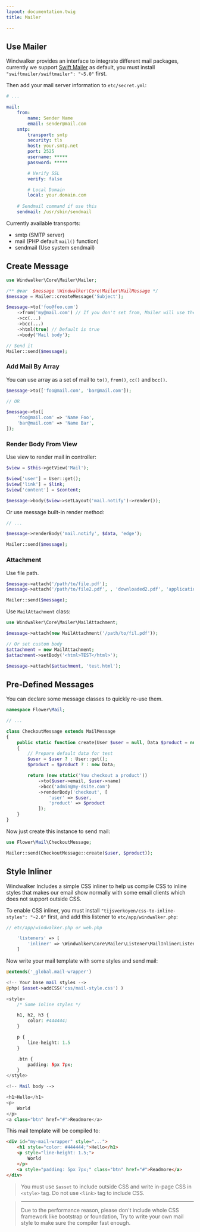 ```yaml
---
layout: documentation.twig
title: Mailer

---
```


## Use Mailer

Windwalker provides an interface to integrate different mail packages, currently we support [Swift Mailer](http://swiftmailer.org/)
as default, you must install `"swiftmailer/swiftmailer": "~5.0"` first.

Then add your mail server information to `etc/secret.yml`:

```yaml
# ...

mail:
    from:
        name: Sender Name
        email: sender@mail.com
    smtp:
        transport: smtp
        security: tls
        host: your.smtp.net
        port: 2525
        username: *****
        password: *****

        # Verify SSL
        verify: false

        # Local Domain
        local: your.domain.com
    
    # Sendmail command if use this
    sendmail: /usr/sbin/sendmail
```

Currently available transports:

- smtp (SMTP server)
- mail (PHP default `mail()` function)
- sendmail (Use system sendmail)

## Create Message

```php
use Windwalker\Core\Mailer\Mailer;

/** @var  $message \Windwalker\Core\Mailer\MailMessage */
$message = Mailer::createMessage('Subject');

$message->to('foo@foo.com')
    ->from('my@mail.com') // If you don't set from, Mailer will use the `from` info in config.yml
    ->cc(...)
    ->bcc(...)
    ->html(true) // Default is true
    ->body('Mail body');

// Send it
Mailer::send($message);
```

### Add Mail By Array

You can use array as a set of mail to `to()`, `from()`, `cc()` and `bcc()`.

```php
$message->to(['foo@mail.com', 'bar@mail.com']);

// OR

$message->to([
    'foo@mail.com' => 'Name Foo',
    'bar@mail.com' => 'Name Bar',
]);
```

### Render Body From View

Use view to render mail in controller:

```php
$view = $this->getView('Mail');

$view['user'] = User::get();
$view['link'] = $link;
$view['content'] = $content;

$message->body($view->setLayout('mail.notify')->render());
```

Or use message built-in render method:

```php
// ...

$message->renderBody('mail.notify', $data, 'edge');

Mailer::send($message);
```

### Attachment

Use file path.

```php
$message->attach('/path/to/file.pdf');
$message->attach('/path/to/file2.pdf', , 'downloaded2.pdf', 'application/pdf');

Mailer::send($message);
```
Use `MailAttachment` class:

```php
use Windwalker\Core\Mailer\MailAttachment;

$message->attach(new MailAttachment('/path/to/fil.pdf'));

// Or set custom body
$attachment = new MailAttachment;
$attachment->setBody('<html>TEST</html>');

$message->attach($attachment, 'test.html');
```

## Pre-Defined Messages

You can declare some message classes to quickly re-use them.

```php
namespace Flower\Mail;

// ...

class CheckoutMessage extends MailMessage
{
    public static function create(User $user = null, Data $product = null)
    {
        // Prepare default data for test
        $user = $user ? : User::get();
        $product = $product ? : new Data;

        return (new static('You checkout a product'))
            ->to($user->email, $user->name)
            ->bcc('admin@my-dsite.com')
            ->renderBody('checkout', [
                'user' => $user,
                'product' => $product
            ]);
    }
}
```

Now just create this instance to send mail:

```php
use Flower\Mail\CheckoutMessage;

Mailer::send(CheckoutMessage::create($user, $product));
```

## Style Inliner

Windwalker Includes a simple CSS inliner to help us compile CSS to inline styles that makes our email show normally with
some email clients which does not support outside CSS.

To enable CSS inliner, you must install `"tijsverkoyen/css-to-inline-styles": "~2.0"` first, and add this listener to `etc/app/windwalker.php`:

```php
// etc/app/windwalker.php or web.php

    'listeners' => [
        'inliner' => \Windwalker\Core\Mailer\Listener\MailInlinerListener::class
    ]
```

Now write your mail template with some styles and send mail:

```php
@extends('_global.mail-wrapper')

<!-- Your base mail styles -->
@php( $asset->addCSS('css/mail-style.css') )

<style>
    /* Some inline styles */

    h1, h2, h3 {
        color: #444444;
    }

    p {
        line-height: 1.5
    }

    .btn {
        padding: 5px 7px;
    }
</style>

<!-- Mail body -->

<h1>Hello</h1>
<p>
    World
</p>
<a class="btn" href="#">Readmore</a>
```

This mail template will be compiled to:

```html
<div id="my-mail-wrapper" style="...">
    <h1 style="color: #444444;">Hello</h1>
    <p style="line-height: 1.5;">
        World
    </p>
    <a style="padding: 5px 7px;" class="btn" href="#">Readmore</a>
</div>
```

> You must use `$asset` to include outside CSS and write in-page CSS in `<style>` tag.
> Do not use `<link>` tag to include CSS.

> ------
> Due to the performance reason, please don't include whole CSS framework like bootstrap or foundation,
> Try to write your own mail style to make sure the compiler fast enough.
